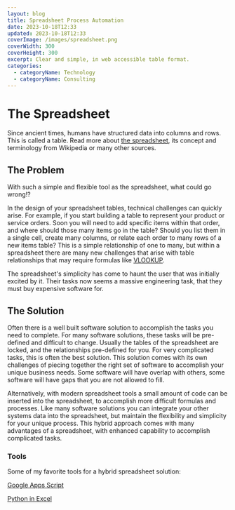 ```yaml
---
layout: blog
title: Spreadsheet Process Automation
date: 2023-10-18T12:33
updated: 2023-10-18T12:33
coverImage: /images/spreadsheet.png
coverWidth: 300
coverHeight: 300
excerpt: Clear and simple, in web accessible table format.
categories:
  - categoryName: Technology
  - categoryName: Consulting
---
```


# The Spreadsheet

Since ancient times, humans have structured data into columns and rows. This is called a table. Read more about [the spreadsheet](https://en.wikipedia.org/wiki/Spreadsheet), its concept and terminology from Wikipedia or many other sources.

## The Problem

With such a simple and flexible tool as the spreadsheet, what could go wrong!?

In the design of your spreadsheet tables, technical challenges can quickly arise. For example, if you start building a table to represent your product or service orders. Soon you will need to add specific items within that order, and where should those many items go in the table? Should you list them in a single cell, create many columns, or relate each order to many rows of a new items table? This is a simple relationship of one to many, but within a spreadsheet there are many new challenges that arise with table relationships that may require formulas like [VLOOKUP](https://support.microsoft.com/en-us/office/vlookup-function-0bbc8083-26fe-4963-8ab8-93a18ad188a1).

The spreadsheet's simplicity has come to haunt the user that was initially excited by it. Their tasks now seems a massive engineering task, that they must buy expensive software for.

## The Solution

Often there is a well built software solution to accomplish the tasks you need to complete. For many software solutions, these tasks will be pre-defined and difficult to change. Usually the tables of the spreadsheet are locked, and the relationships pre-defined for you. For very complicated tasks, this is often the best solution. This solution comes with its own challenges of piecing together the right set of software to accomplish your unique business needs. Some software will have overlap with others, some software will have gaps that you are not allowed to fill.

Alternatively, with modern spreadsheet tools a small amount of code can be inserted into the spreadsheet, to accomplish more difficult formulas and processes. Like many software solutions you can integrate your other systems data into the spreadsheet, but maintain the flexibility and simplicity for your unique process. This hybrid approach comes with many advantages of a spreadsheet, with enhanced capability to accomplish complicated tasks.

### Tools

Some of my favorite tools for a hybrid spreadsheet solution:

[Google Apps Script](https://developers.google.com/workspace)

[Python in Excel](https://techcommunity.microsoft.com/t5/excel-blog/announcing-python-in-excel-combining-the-power-of-python-and-the/ba-p/3893439)
